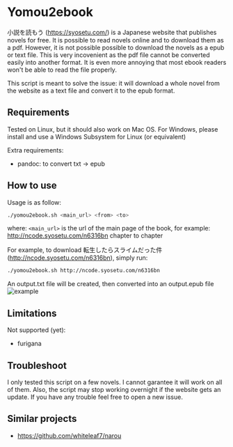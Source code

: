 
# Yomou2ebook
小説を読もう (https://syosetu.com/) is a Japanese website that publishes novels for free. It is possible to read novels online and to download them as a pdf. However, it is not possible possible to download the novels as a epub or text file. This is very incovenient as the pdf file cannot be converted easily into another format. It is even more annoying that most ebook readers won't be able to read the file properly.

This script is meant to solve the issue: it will download a whole novel from the website as a text file and convert it to the epub format.


## Requirements
Tested on Linux, but it should also work on Mac OS. For Windows, please install and use a Windows Subsystem for Linux (or equivalent)

Extra requirements:
- pandoc: to convert txt -> epub


## How to use
Usage is as follow:
```bash
./yomou2ebook.sh <main_url> <from> <to>
```
where: `<main_url>` is the url of the main page of the book,
                 for example: http://ncode.syosetu.com/n6316bn
        <from> chapter to <to> chapter

For example, to download 転生したらスライムだった件 (http://ncode.syosetu.com/n6316bn), simply run:
```bash
./yomou2ebook.sh http://ncode.syosetu.com/n6316bn
```

An output.txt file will be created, then converted into an output.epub file 
![example](https://raw.githubusercontent.com/vingtfranc/yomou2ebook/master/example.png)


## Limitations
Not supported (yet):
- furigana 


## Troubleshoot
I only tested this script on a few novels. I cannot garantee it will work on all of them. Also, the script may stop working overnight if the website gets an update. If you have any trouble feel free to open a new issue.


## Similar projects
- https://github.com/whiteleaf7/narou
